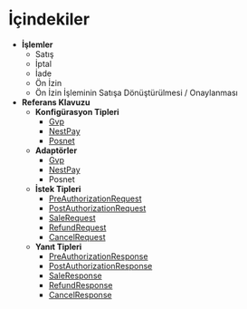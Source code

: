 # İçindekiler
* **İşlemler**
	* Satış
	* İptal
	* İade
	* Ön İzin
	* Ön İzin İşleminin Satışa Dönüştürülmesi / Onaylanması
* **Referans Klavuzu**
	* **Konfigürasyon Tipleri**
		* [Gvp](/docs/References/Configuration/Gvp.md)
		* [NestPay](/docs/References/Configuration/NestPay.md)
		* [Posnet](/docs/References/Configuration/Posnet.md)
	* **Adaptörler**
		* [Gvp](/docs/References/Adapter/Gvp.md)
		* [NestPay](/docs/References/Adapter/NestPay.md)
		* Posnet
	* **İstek Tipleri**
		* [PreAuthorizationRequest](/docs/PreAuthorizationRequest.md)
		* [PostAuthorizationRequest](/docs/PostAuthorizationRequest.md)
		* [SaleRequest](/docs/SaleRequest.md)
		* [RefundRequest](/docs/RefundRequest.md)
		* [CancelRequest](/docs/CancelRequest.md)
	* **Yanıt Tipleri**	
		* [PreAuthorizationResponse](/docs/PreAuthorizationResponse.md)
		* [PostAuthorizationResponse](/docs/PostAuthorizationResponse.md)
		* [SaleResponse](/docs/SaleResponse.md)
		* [RefundResponse](/docs/RefundResponse.md)
		* [CancelResponse](/docs/CancelResponse.md)

